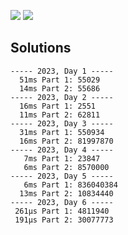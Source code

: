 ![](https://img.shields.io/badge/stars%20⭐-12-yellow) ![](https://img.shields.io/badge/days%20completed-6-red)



## Solutions
```
----- 2023, Day 1 -----
  51ms Part 1: 55029
  14ms Part 2: 55686
----- 2023, Day 2 -----
  16ms Part 1: 2551
  11ms Part 2: 62811
----- 2023, Day 3 -----
  31ms Part 1: 550934
  16ms Part 2: 81997870
----- 2023, Day 4 -----
   7ms Part 1: 23847
   6ms Part 2: 8570000
----- 2023, Day 5 -----
   6ms Part 1: 836040384
  13ms Part 2: 10834440
----- 2023, Day 6 -----
 261µs Part 1: 4811940
 191µs Part 2: 30077773
```
